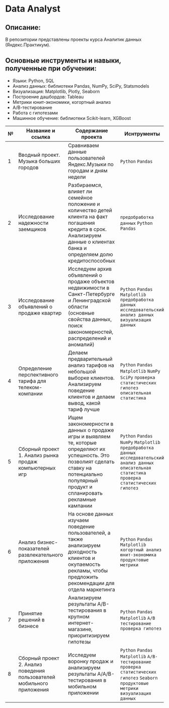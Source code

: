 # Data Analyst
## Описание:
В репозитории представлены проекты курса Аналитик данных (Яндекс.Практикум).

## Основные инструменты и навыки, полученные при обучении:

* Языки: Python, SQL
* Анализ данных: библиотеки Pandas, NumPy, SciPy, Statsmodels
* Визуализация: Matplotlib, Plotly, Seaborn
* Построение дашбордов: Tableau
* Метрики юнит-экономики, когортный анализ
* А/В-тестирование
* Работа с гипотезами
* Машинное обучение: библиотеки Scikit-learn, XGBoost


| № | Название и ссылка  | Содержание проекта   | Иснтрументы  |
|---|--------------------|----------------------|--------------|
| 1 | Вводный проект. Музыка больших городов | Сравниваем данные пользователей Яндекс.Музыки по городам и дням недели | `Python` `Pandas` |
| 2 | Исследование надежности заемщиков | Разбираемся, влияет ли семейное положение и количество детей клиента на факт погашения кредита в срок. Анализируем данные о клиентах банка и определяем долю кредитоспособных  | `предобработка данных` `Python` `Pandas`|
| 3 | Исследование объявлений о продаже квартир | Исследуем архив объявлений о продаже объектов недвижимости в Санкт-Петербурге и Ленинградской области (основные свойства данных, поиск закономерностей, распределений и аномалий) | `Python` `Pandas` `Matplotlib` `предобработка данных` `исследовательский анализ данных` `визуализация данных` |
| 4 | Определение перспективного тарифа для телеком-компании | Делаем предварительный анализ тарифов на небольшой выборке клиентов. Анализируем поведение клиентов и делаем вывод, какой тариф лучше | `Python` `Pandas` `Matplotlib` `NumPy` `SciPy` `проверка статистических гипотез` `описательная статистика` |
| 5 | Сборный проект 1. Анализ рынка продаж компьютерных игр | Ищем закономерности в данных о продаже игры и выявляем те, которые определяют их успешность. Это позволият сделать ставку на потенциально популярный продукт и спланировать рекламные кампании | `Python` `Pandas` `NumPy` `Matplotlib` `предобработка данных` `исследовательский анализ данных` `описательная статистика` `проверка статистических гипотез` |
| 6 | Анализ бизнес-показателей развлекательного приложения | На основе данных изучаем поведение пользователей, а также анализируем доходность клиентов и окупаемость рекламы, чтобы предложить рекомендации для отдела маркетинга | `Python` `Pandas` `Matplotlib` `когортный анализ` `юнит-экономика` `продуктовые метрики` |
| 7 | Принятие решений в бизнесе | Анализируем результаты A/B-тестирования в крупном интернет-магазине, приоритизируем гипотезы | `Python` `Pandas` `Matplotlib` `А/В тестирование` `проверка гипотез` |
| 8 | Сборный проект 2. Анализ поведения пользователей мобильного приложения | Исследуем воронку продаж и анализируем результаты A/A/B-тестирования в мобильном приложении | `Python` `Pandas` `Matplotlib` `A/B-тестирование` `проверка статистических гипотез` `Seaborn` `продуктовые метрики` `визуализация данных` |

